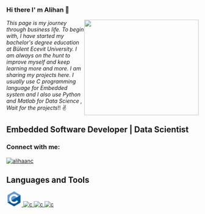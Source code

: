 ### Hi there  I' m Alihan 👻 

<img src ="https://media.giphy.com/media/3oFzmkkwfOGlzZ0gxi/giphy.gif" align="right" width="300" height="250">

*This page is my journey through business life. To begin with, I have started my bachelor's degree education at Bülent Ecevit University. I am always on the hunt to improve myself and keep learning more and more.  I am sharing my projects here. I usually use C programming language for Embedded system and I also use Python and
Matlab for Data Science , Wait for the projects*!! ✌️


## Embedded Software Developer |  Data Scientist




<h3 align="left">Connect with me:</h3>
<p align="left">
<a href="https://www.linkedin.com/in/alihan-%C3%A7oban-71a832202/" target="blank"><img align="center" src="https://raw.githubusercontent.com/rahuldkjain/github-profile-readme-generator/master/src/images/icons/Social/linked-in-alt.svg" alt="alihaanc" height="30" width="40" /></a>




## Languages and Tools

<a href="https://www.cprogramming.com/" rel="nofollow"> <img src="https://raw.githubusercontent.com/devicons/devicon/master/icons/c/c-original.svg" alt="c" width="40" height="40" style="max-width: 100%;"> </a><a href="https://www.python.org/" rel="nofollow"> <img src="https://user-images.githubusercontent.com/93796314/208193773-3ad5bd03-c470-4452-9d56-4c9c8f5b8954.png" alt="c" width="40" height="40" style="max-width: 100%;"> </a></a><a href="https://www.mathworks.com/products/matlab.html" rel="nofollow"> <img src="https://user-images.githubusercontent.com/93796314/208193945-6f119cfb-46e5-47fb-882c-4175b03ac30f.png" alt="c" width="40" height="40" style="max-width: 100%;"> </a></a></a><a href="https://git-scm.com/" rel="nofollow"> <img src="https://user-images.githubusercontent.com/93796314/208194263-3e24ebf3-549b-4937-921e-64ea0c68400e.png" alt="c" width="40" height="40" style="max-width: 100%;"> </a>




